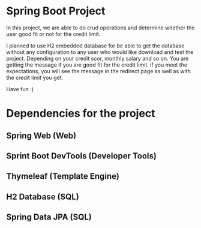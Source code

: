 # Spring Boot Project
In this project, we are able to do crud operations and determine whether the user good fit or not for the credit limit.

I planned to use H2 embedded database for be able to get the database without any configuration to any user who would like download and test the project.
Depending on your credit scor, monthly salary and so on. You are getting the message if you are good fit for the credit limit. if you meet the expectations,
you will see the message in the redirect page as well as  with the credit limit you get. 

Have fun :)

# Dependencies for the project
## Spring Web (Web)
## Sprint Boot DevTools  (Developer Tools)
## Thymeleaf (Template Engine)
## H2 Database (SQL)
## Spring Data JPA (SQL)

